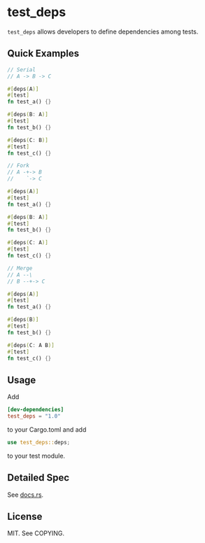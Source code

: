 # test_deps

`test_deps` allows developers to define dependencies among tests.

## Quick Examples

```rust
// Serial
// A -> B -> C

#[deps(A)]
#[test]
fn test_a() {}

#[deps(B: A)]
#[test]
fn test_b() {}

#[deps(C: B)]
#[test]
fn test_c() {}
```

```rust
// Fork
// A -+-> B
//    `-> C

#[deps(A)]
#[test]
fn test_a() {}

#[deps(B: A)]
#[test]
fn test_b() {}

#[deps(C: A)]
#[test]
fn test_c() {}
```

```rust
// Merge
// A --\
// B --+-> C

#[deps(A)]
#[test]
fn test_a() {}

#[deps(B)]
#[test]
fn test_b() {}

#[deps(C: A B)]
#[test]
fn test_c() {}
```

## Usage

Add

```toml
[dev-dependencies]
test_deps = "1.0"
```

to your Cargo.toml and add

```rust
use test_deps::deps;
```

to your test module.

## Detailed Spec

See [docs.rs](https://docs.rs/test_deps).

## License

MIT. See COPYING.
